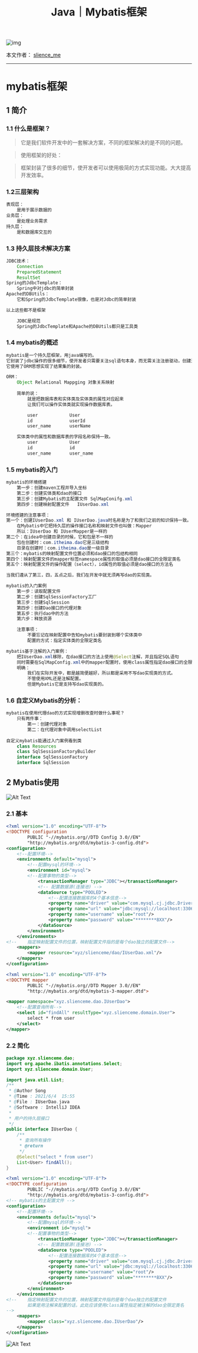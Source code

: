 ﻿---
layout: post
title: Java｜Mybatis框架
categories: [Java]
description: Mybatis框架
keywords: 编程语言, Java
mermaid: false
sequence: false
flow: false
mathjax: false
mindmap: false
mindmap2: false
---

![img](/images/posts/logo_slienceme3.png)

本文作者： [slience_me](https://slienceme.cn/)

---

# mybatis框架
## 1 简介
### 1.1 什么是框架？
	
> 它是我们软件开发中的一套解决方案，不同的框架解决的是不同的问题。 	

> 使用框架的好处：

> 	框架封装了很多的细节，使开发者可以使用极简的方式实现功能。大大提高开发效率。

### 1.2三层架构
	

```java
表现层：
	是用于展示数据的
业务层：
	是处理业务需求
持久层：
	是和数据库交互的
```

### 1.3 持久层技术解决方案

```java
JDBC技术：
	Connection
	PreparedStatement
	ResultSet
Spring的JdbcTemplate：
	Spring中对jdbc的简单封装
Apache的DBUtils：
	它和Spring的JdbcTemplate很像，也是对Jdbc的简单封装
```

```java
以上这些都不是框架

	JDBC是规范
	Spring的JdbcTemplate和Apache的DBUtils都只是工具类
```

### 1.4 mybatis的概述

```java
mybatis是一个持久层框架，用java编写的。
它封装了jdbc操作的很多细节，使开发者只需要关注sql语句本身，而无需关注注册驱动，创建连接等繁杂过程
它使用了ORM思想实现了结果集的封装。

ORM：
	Object Relational Mappging 对象关系映射
	
	简单的说：
		就是把数据库表和实体类及实体类的属性对应起来
		让我们可以操作实体类就实现操作数据库表。

		user			User
		id			    userId
		user_name		userName

	实体类中的属性和数据库表的字段名称保持一致。
		user			User
		id			    id
		user_name		user_name
```

### 1.5 mybatis的入门

```Java
mybatis的环境搭建
	第一步：创建maven工程并导入坐标
	第二步：创建实体类和dao的接口
	第三步：创建Mybatis的主配置文件 SqlMapConifg.xml
	第四步：创建映射配置文件   IUserDao.xml
```
	

```java
环境搭建的注意事项：
第一个：创建IUserDao.xml 和 IUserDao.java时名称是为了和我们之前的知识保持一致。
	在Mybatis中它把持久层的操作接口名称和映射文件也叫做：Mapper
	所以：IUserDao 和 IUserMapper是一样的
第二个：在idea中创建目录的时候，它和包是不一样的
	包在创建时：com.itheima.dao它是三级结构
	目录在创建时：com.itheima.dao是一级目录
第三个：mybatis的映射配置文件位置必须和dao接口的包结构相同
第四个：映射配置文件的mapper标签namespace属性的取值必须是dao接口的全限定类名
第五个：映射配置文件的操作配置（select），id属性的取值必须是dao接口的方法名

当我们遵从了第三，四，五点之后，我们在开发中就无须再写dao的实现类。
```

```java
mybatis的入门案例
	第一步：读取配置文件
	第二步：创建SqlSessionFactory工厂
	第三步：创建SqlSession
	第四步：创建Dao接口的代理对象
	第五步：执行dao中的方法
	第六步：释放资源

	注意事项：
		不要忘记在映射配置中告知mybatis要封装到哪个实体类中
		配置的方式：指定实体类的全限定类名

mybatis基于注解的入门案例：
	把IUserDao.xml移除，在dao接口的方法上使用@Select注解，并且指定SQL语句
	同时需要在SqlMapConfig.xml中的mapper配置时，使用class属性指定dao接口的全限定类名。
	明确：
		我们在实际开发中，都是越简便越好，所以都是采用不写dao实现类的方式。
		不管使用XML还是注解配置。
		但是Mybatis它是支持写dao实现类的。
```

### 1.6 自定义Mybatis的分析：
	

```java
mybatis在使用代理dao的方式实现增删改查时做什么事呢？
	只有两件事：
		第一：创建代理对象
		第二：在代理对象中调用selectList
		
自定义mybatis能通过入门案例看到类
	class Resources
	class SqlSessionFactoryBuilder
	interface SqlSessionFactory
	interface SqlSession
```
## 2 Mybatis使用
![Alt Text](/images/posts/20210606150546338.png)

### 2.1 基本
```xml
<?xml version="1.0" encoding="UTF-8"?>
<!DOCTYPE configuration
        PUBLIC "-//mybatis.org//DTD Config 3.0//EN"
        "http://mybatis.org/dtd/mybatis-3-config.dtd">
<configuration>
    <!--配置环境-->
    <environments default="mysql">
        <!--配置mysql的环境-->
        <environment id="mysql">
        <!--配置事物的类型-->
            <transactionManager type="JDBC"></transactionManager>
            <!-- 配置数据源(连接池) -->
            <dataSource type="POOLED">
                <!--配置连接数据库的4个基本信息-->
                <property name="driver" value="com.mysql.cj.jdbc.Driver"/>
                <property name="url" value="jdbc:mysql://localhost:3306/eesy_mybatis"/>
                <property name="username" value="root"/>
                <property name="password" value="********8XX"/>
            </dataSource>
        </environment>
    </environments>
<!--    指定映射配置文件的位置，映射配置文件指的是每个dao独立的配置文件-->
    <mappers>
        <mapper resource="xyz/slienceme/dao/IUserDao.xml"/>
    </mappers>
</configuration>
```

```xml
<?xml version="1.0" encoding="UTF-8"?>
<!DOCTYPE mapper
        PUBLIC "-//mybatis.org//DTD Mapper 3.0//EN"
        "http://mybatis.org/dtd/mybatis-3-mapper.dtd">

<mapper namespace="xyz.slienceme.dao.IUserDao">
    <!--配置查询所有-->
    <select id="findAll" resultType="xyz.slienceme.domain.User">
        select * from user
    </select>
</mapper>
```
### 2.2 简化

```java
package xyz.slienceme.dao;
import org.apache.ibatis.annotations.Select;
import xyz.slienceme.domain.User;

import java.util.List;
/**
 * @Author Song
 * @Time : 2021/6/4  15:55
 * @File : IUserDao.java
 * @Software : IntelliJ IDEA
 *
 * 用户的持久层接口
 */
public interface IUserDao {
    /**
     * 查询所有操作
     * @return
     */
    @Select("select * from user")
    List<User> findAll();
}
```
```xml
<?xml version="1.0" encoding="UTF-8"?>
<!DOCTYPE configuration
        PUBLIC "-//mybatis.org//DTD Config 3.0//EN"
        "http://mybatis.org/dtd/mybatis-3-config.dtd">
<!-- mybatis的主配置文件 -->
<configuration>
    <!--配置环境-->
    <environments default="mysql">
        <!--配置mysql的环境-->
        <environment id="mysql">
        <!--配置事物的类型-->
            <transactionManager type="JDBC"></transactionManager>
            <!-- 配置数据源(连接池) -->
            <dataSource type="POOLED">
                <!--配置连接数据库的4个基本信息-->
                <property name="driver" value="com.mysql.cj.jdbc.Driver"/>
                <property name="url" value="jdbc:mysql://localhost:3306/eesy_mybatis"/>
                <property name="username" value="root"/>
                <property name="password" value="********8XX"/>
            </dataSource>
        </environment>
    </environments>
<!--    指定映射配置文件的位置，映射配置文件指的是每个dao独立的配置文件
        如果是用注解来配置的话，此处应该使用class属性指定被注解的dao全限定类名
-->
    <mappers>
        <mapper class="xyz.slienceme.dao.IUserDao"/>
    </mappers>
</configuration>
```
![Alt Text](/images/posts/20210606151721892.png)


